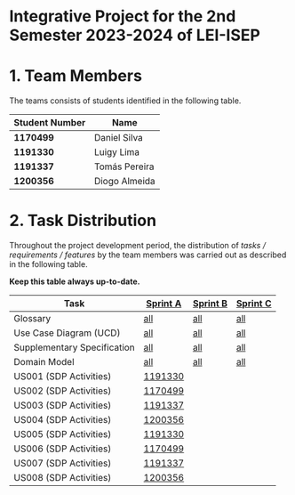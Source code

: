 # Integrative Project for the 2nd Semester 2023-2024 of LEI-ISEP

# 1. Team Members

The teams consists of students identified in the following table.

| Student Number | Name          |
|----------------|---------------|
| **1170499**    | Daniel Silva  |
| **1191330**    | Luigy Lima    |
| **1191337**    | Tomás Pereira |
| **1200356**    | Diogo Almeida |

# 2. Task Distribution ###

Throughout the project development period, the distribution of _tasks / requirements / features_ by the team members
was carried out as described in the following table.

**Keep this table always up-to-date.**

| Task                        | [Sprint A](sprintA/Readme.md)                                                              | [Sprint B](sprintB/Readme.md)                                                              | [Sprint C](sprintC/Readme.md)                                                              |
|-----------------------------|--------------------------------------------------------------------------------------------|--------------------------------------------------------------------------------------------|--------------------------------------------------------------------------------------------|
| Glossary                    | [all](sprintA/global-artifacts/01.requirements-engineering/glossary.md)                    | [all](sprintB/global-artifacts/01.engineering-requirements/glossary.md)                    | [all](sprintC/global-artifacts/01.engineering-requirements/glossary.md)                    |
| Use Case Diagram (UCD)      | [all](sprintA/global-artifacts/01.requirements-engineering/use-case-diagram.md)            | [all](sprintB/global-artifacts/01.engineering-requirements/use-case-diagram.md)            | [all](sprintC/global-artifacts/01.engineering-requirements/use-case-diagram.md)            |
| Supplementary Specification | [all](sprintA/global-artifacts/01.requirements-engineering/supplementary-specification.md) | [all](sprintB/global-artifacts/01.engineering-requirements/supplementary-specification.md) | [all](sprintC/global-artifacts/01.engineering-requirements/supplementary-specification.md) |
| Domain Model                | [all](sprintA/global-artifacts/02.analysis/analysis.md)                                    | [all](sprintB/global-artifacts/02.analysis/analysis.md)                                    | [all](sprintC/global-artifacts/02.analysis/analysis.md)                                    |
| US001 (SDP Activities)      | [1191330](sprintA/us001/Readme.md)                                                         |                                                                                            |                                                                                            |
| US002 (SDP Activities)      | [1170499](sprintA/us002/Readme.md)                                                         |                                                                                            |                                                                                            |
| US003 (SDP Activities)      | [1191337](sprintA/us003/Readme.md)                                                         |                                                                                            |                                                                                            |
| US004 (SDP Activities)      | [1200356](sprintA/us004/Readme.md)                                                         |                                                                                            |                                                                                            |
| US005 (SDP Activities)      | [1191330](sprintA/us005/Readme.md)                                                         |                                                                                            |                                                                                            |
| US006 (SDP Activities)      | [1170499](sprintA/us006/Readme.md)                                                         |                                                                                            |                                                                                            |
| US007 (SDP Activities)      | [1191337](sprintA/us007/Readme.md)                                                         |                                                                                            |                                                                                            |
| US008 (SDP Activities)      | [1200356](sprintA/us008/Readme.md)                                                         |                                                                                            |                                                                                            |
